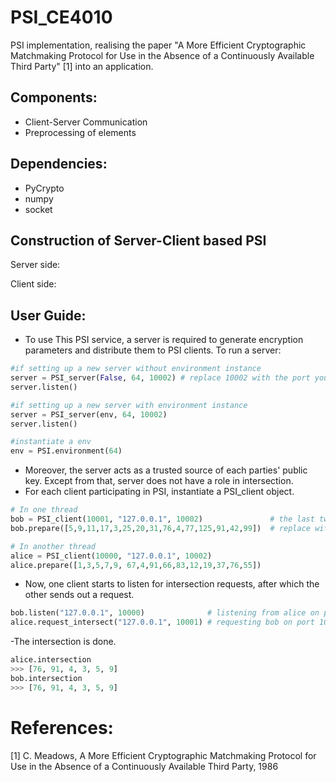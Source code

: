 # PSI_CE4010
PSI implementation, realising the paper "A More Efficient Cryptographic Matchmaking Protocol for Use in the Absence of a Continuously Available Third Party" [1] into an application. <br />

## Components:
- Client-Server Communication <br />
- Preprocessing of elements


## Dependencies:
- PyCrypto <br />
- numpy <br />
- socket <br />



## Construction of Server-Client based PSI
Server side: <br />

Client side: <br />

## User Guide:
- To use This PSI service, a server is required to generate encryption parameters and distribute them to PSI clients. To run a server: <br />
```python
#if setting up a new server without environment instance
server = PSI_server(False, 64, 10002) # replace 10002 with the port you wish the server to listen on
server.listen()

#if setting up a new server with environment instance
server = PSI_server(env, 64, 10002)
server.listen()

#instantiate a env
env = PSI.environment(64)
```
- Moreover, the server acts as a trusted source of each parties' public key. Except from that, server does not have a role in intersection. <br />
- For each client participating in PSI, instantiate a PSI_client object. <br />
```python
# In one thread
bob = PSI_client(10001, "127.0.0.1", 10002)               # the last two parameters specifies the server
bob.prepare([5,9,11,17,3,25,20,31,76,4,77,125,91,42,99])  # replace with you list of integers

# In another thread
alice = PSI_client(10000, "127.0.0.1", 10002)
alice.prepare([1,3,5,7,9, 67,4,91,66,83,12,19,37,76,55])
```
- Now, one client starts to listen for intersection requests, after which the other sends out a request. <br />
```python
bob.listen("127.0.0.1", 10000)              # listening from alice on port 10000
alice.request_intersect("127.0.0.1", 10001) # requesting bob on port 10001
```
-The intersection is done. <br />
```python
alice.intersection
>>> [76, 91, 4, 3, 5, 9]
bob.intersection
>>> [76, 91, 4, 3, 5, 9]
```
# References:
[1] 	C. Meadows, A More Efficient Cryptographic Matchmaking Protocol for Use in the Absence of a Continuously Available Third Party, 1986
